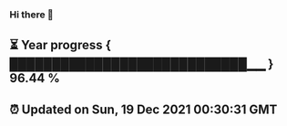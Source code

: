### Hi there 👋
⏳ Year progress { ████████████████████████████▁▁ } 96.44 %
---
⏰ Updated on Sun, 19 Dec 2021 00:30:31 GMT
---

